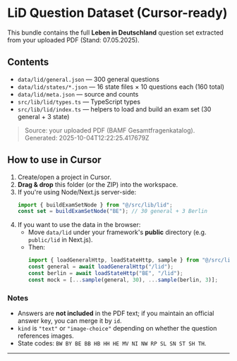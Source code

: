 # LiD Question Dataset (Cursor-ready)

This bundle contains the full **Leben in Deutschland** question set extracted from your uploaded PDF (Stand: 07.05.2025).

## Contents
- `data/lid/general.json` — 300 general questions
- `data/lid/states/*.json` — 16 state files × 10 questions each (160 total)
- `data/lid/meta.json` — source and counts
- `src/lib/lid/types.ts` — TypeScript types
- `src/lib/lid/index.ts` — helpers to load and build an exam set (30 general + 3 state)

> Source: your uploaded PDF (BAMF Gesamtfragenkatalog).  
> Generated: 2025-10-04T12:22:25.417679Z

## How to use in Cursor
1. Create/open a project in Cursor.
2. **Drag & drop** this folder (or the ZIP) into the workspace.
3. If you're using Node/Next.js server-side:
   ```ts
   import { buildExamSetNode } from "@/src/lib/lid";
   const set = buildExamSetNode("BE"); // 30 general + 3 Berlin
   ```
4. If you want to use the data in the browser:
   - Move `data/lid` under your framework's **public** directory (e.g. `public/lid` in Next.js).
   - Then:
     ```ts
     import { loadGeneralHttp, loadStateHttp, sample } from "@/src/lib/lid";
     const general = await loadGeneralHttp("/lid");
     const berlin = await loadStateHttp("BE", "/lid");
     const mock = [...sample(general, 30), ...sample(berlin, 3)];
     ```

### Notes
- Answers are **not included** in the PDF text; if you maintain an official answer key, you can merge it by `id`.
- `kind` is `"text"` or `"image-choice"` depending on whether the question references images.
- State codes: `BW BY BE BB HB HH HE MV NI NW RP SL SN ST SH TH`.

---
